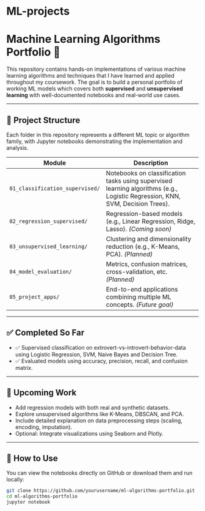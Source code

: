 # ML-projects
# Machine Learning Algorithms Portfolio 📘

This repository contains hands-on implementations of various machine learning algorithms and techniques that I have learned and applied throughout my coursework. The goal is to build a personal portfolio of working ML models which covers both **supervised** and **unsupervised learning** with well-documented notebooks and real-world use cases.

---

## 📂 Project Structure

Each folder in this repository represents a different ML topic or algorithm family, with Jupyter notebooks demonstrating the implementation and analysis.

| Module | Description |
|--------|-------------|
| `01_classification_supervised/` | Notebooks on classification tasks using supervised learning algorithms (e.g., Logistic Regression, KNN, SVM, Decision Trees). |
| `02_regression_supervised/`    | Regression-based models (e.g., Linear Regression, Ridge, Lasso). *(Coming soon)* |
| `03_unsupervised_learning/`    | Clustering and dimensionality reduction (e.g., K-Means, PCA). *(Planned)* |
| `04_model_evaluation/`         | Metrics, confusion matrices, cross-validation, etc. *(Planned)* |
| `05_project_apps/`             | End-to-end applications combining multiple ML concepts. *(Future goal)* |

---

## ✅ Completed So Far

- ✅ Supervised classification on extrovert-vs-introvert-behavior-data using Logistic Regression, SVM, Naive Bayes and Decision Tree.
- ✅ Evaluated models using accuracy, precision, recall, and confusion matrix.

---

## 🚧 Upcoming Work

- Add regression models with both real and synthetic datasets.
- Explore unsupervised algorithms like K-Means, DBSCAN, and PCA.
- Include detailed explanation on data preprocessing steps (scaling, encoding, imputation).
- Optional: Integrate visualizations using Seaborn and Plotly.

---

## 📁 How to Use

You can view the notebooks directly on GitHub or download them and run locally:

```bash
git clone https://github.com/yourusername/ml-algorithms-portfolio.git
cd ml-algorithms-portfolio
jupyter notebook

